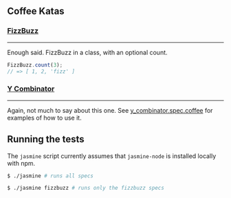 Coffee Katas
---------

### [FizzBuzz](http://en.wikipedia.org/wiki/Bizz_buzz)
----
Enough said. FizzBuzz in a class, with an optional count.

```javascript
FizzBuzz.count(3);
// => [ 1, 2, 'fizz' ]
```

### [Y Combinator](http://en.wikipedia.org/wiki/Fixed-point_combinator#Y_combinator)
----
Again, not much to say about this one.
See [y_combinator.spec.coffee](https://github.com/ryalnd/coffee_katas/blob/master/spec/y_combinator.spec.coffee) for examples of how to use it.

## Running the tests
The `jasmine` script currently assumes that `jasmine-node` is installed locally with npm.

```bash
$ ./jasmine # runs all specs

$ ./jasmine fizzbuzz # runs only the fizzbuzz specs
```

